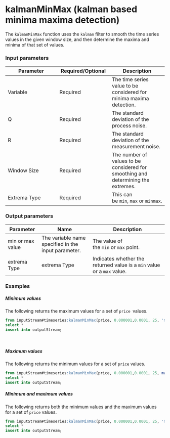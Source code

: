 # kalmanMinMax (kalman based minima maxima detection)

The `kalmanMinMax` function uses the `kalman` filter to smooth the time
series values in the given window size, and then determine the maxima
and minima of that set of values.

### Input parameters 

<table>
<colgroup>
<col style="width: 33%" />
<col style="width: 33%" />
<col style="width: 33%" />
</colgroup>
<thead>
<tr class="header">
<th>Parameter</th>
<th>Required/Optional</th>
<th>Description</th>
</tr>
</thead>
<tbody>
<tr class="odd">
<td>Variable</td>
<td>Required</td>
<td>The time series value to be considered for minima maxima detection.</td>
</tr>
<tr class="even">
<td>Q</td>
<td>Required</td>
<td>The standard deviation of the process noise.</td>
</tr>
<tr class="odd">
<td><p>R</p></td>
<td>Required</td>
<td>The standard deviation of the measurement noise.</td>
</tr>
<tr class="even">
<td><p>Window Size</p></td>
<td>Required</td>
<td>The number of values to be considered for smoothing and determining the extremes.</td>
</tr>
<tr class="odd">
<td>Extrema Type</td>
<td>Required</td>
<td>This can be <code>min</code>, <code>max</code> or <code>minmax</code>.</td>
</tr>
</tbody>
</table>

### Output parameters

| Parameter        | Name                                                | Description                                                             |
|------------------|-----------------------------------------------------|-------------------------------------------------------------------------|
| min or max value | The variable name specified in the input parameter. | The value of the `min` or `max` point.                                  |
| extrema Type     | extrema Type                                        | Indicates whether the returned value is a `min` value or a `max` value. |

### Examples

##### Minimum values

The following returns the maximum values for a set of `price `values.

``` sql
from inputStream#timeseries:kalmanMinMax(price, 0.000001,0.0001, 25, 'min')
select *
insert into outputStream;
```

 

##### Maximum values

The following returns the minimum values for a set of `price` values.

``` sql
from inputStream#timeseries:kalmanMinMax(price, 0.000001,0.0001, 25, max)
select *
insert into outputStream;
```

##### Minimum and maximum values

The following returns both the minimum values and the maximum values
for a set of `price` values.

``` sql
from inputStream#timeseries:kalmanMinMax(price, 0.000001,0.0001, 25, 'minmax')
select *
insert into outputStream;
```
